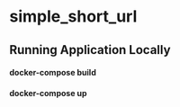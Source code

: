 # simple_short_url

## Running Application Locally

#### docker-compose build
#### docker-compose up
